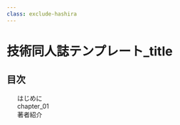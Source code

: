 ```yaml
---
class: exclude-hashira
---
```


# 技術同人誌テンプレート_title

<nav id="toc" role="doc-toc">

## 目次

1. [はじめに](preface.html)
1. [chapter_01](chapter_01.html)
1. [著者紹介](authors.html)

</nav>
